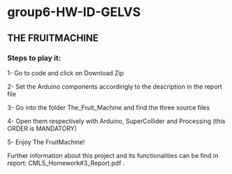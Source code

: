 # group6-HW-ID-GELVS
## THE FRUITMACHINE  
### Steps to play it:  
1- Go to code and click on Download Zip 

2- Set the Arduino components accordingly to the description in the report file 

3- Go into the folder The_Fruit_Machine and find the three source files 

4- Open them respectively with Arduino, SuperCollider and Processing (this ORDER is MANDATORY) 

5- Enjoy The FruitMachine! 



Further information about this project and its functionalities can be find in report: CMLS_Homework#3_Report.pdf .
